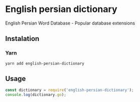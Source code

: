 # English persian dictionary
English Persian Word Database - Popular database extensions

## Instalation

### Yarn
```
yarn add english-persian-dictionary
```

## Usage
```javascript
const dictionary = require('english-persian-dictionary');
console.log(dictionary.go);
```
